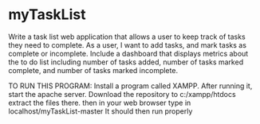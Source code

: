 # myTaskList
Write a task list web application that allows a user to keep track of tasks they need to complete. 
As a user, I want to add tasks, and mark tasks as complete or incomplete. Include a dashboard that 
displays metrics about the to do list including number of tasks added, number of tasks marked complete, 
and number of tasks marked incomplete.

TO RUN THIS PROGRAM:
Install a program called XAMPP.
After running it, start the apache server.
Download the repository to c:/xampp/htdocs
extract the files there.
then in your web browser type in localhost/myTaskList-master
It should then run properly
